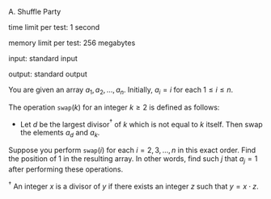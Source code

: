 A. Shuffle Party

time limit per test: 1 second

memory limit per test: 256 megabytes

input: standard input

output: standard output

You are given an array $a_1, a_2, \ldots, a_n$. Initially, $a_i=i$ for each $1 \le i \le n$.

The operation $\texttt{swap}(k)$ for an integer $k \ge 2$ is defined as follows:

-   Let $d$ be the largest divisor$^\dagger$ of $k$ which is not equal to $k$ itself. Then swap the elements $a_d$ and $a_k$.

Suppose you perform $\texttt{swap}(i)$ for each $i=2,3,\ldots, n$ in this exact order. Find the position of $1$ in the resulting array. In other words, find such $j$ that $a_j = 1$ after performing these operations.

$^\dagger$ An integer $x$ is a divisor of $y$ if there exists an integer $z$ such that $y = x \cdot z$.